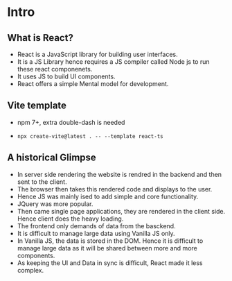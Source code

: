 # Intro

## What is React?

- React is a JavaScript library for building user interfaces.
- It is a JS Library hence requires a JS compiler called Node js to run these react componenets.
- It uses JS to build UI components.
- React offers a simple Mental model for development.

## Vite template

- npm 7+, extra double-dash is needed

- `npx create-vite@latest . -- --template react-ts`

## A historical Glimpse

- In server side rendering the website is rendred in the backend and then sent to the client.
- The browser then takes this rendered code and displays to the user.
- Hence JS was mainly ised to add simple and core functionality.
- JQuery was more popular.
- Then came single page applications, they are rendered in the client side. Hence client does the heavy loading.
- The frontend only demands of data from the basckend.
- It is difficult to manage large data using Vanilla JS only.
- In Vanilla JS, the data is stored in the DOM. Hence it is difficult to manage large data as it will be shared between more and more components.
- As keeping the UI and Data in sync is difficult, React made it less complex.
